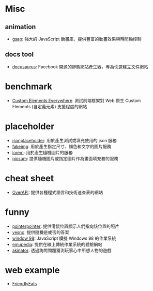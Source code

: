 # Misc

## animation

- [gsap](https://greensock.com/gsap/): 強大的 JavaScript 動畫庫，提供豐富的動畫效果與時間軸控制

## docs tool

- [docusaurus](https://github.com/facebook/docusaurus): Facebook 開源的靜態網站產生器，專為快速建立文件網站

# benchmark

- [Custom Elements Everywhere](https://custom-elements-everywhere.com/): 測試前端框架對 Web 原生 Custom Elements (自定義元素) 支援程度的網站

# placeholder

- [jsonplaceholder](https://jsonplaceholder.typicode.com/): 用於產生測試或填充使用的 json 服務
- [fakeimg](https://fakeimg.pl/): 用於產生指定尺寸、顏色和文字的圖片服務
- [lorem](https://lorem.space/): 用於產生隨機圖片的服務
- [picsum](https://picsum.photos/): 提供隨機圖片或指定圖片作為畫面填充務的服務

# cheat sheet

- [OverAPI](https://overapi.com/): 提供各種程式語言和技術速查表的網站

# funny

- [pointerpointer](https://pointerpointer.com/): 提供滑鼠位置顯示人們指向該位置的照片
- [yesno](https://yesno.wtf/): 提供隨機是或否的答案
- [window 98](https://98.js.org/): JavaScript 模擬 Windows 98 的作業系統
- [emupedia](https://emupedia.net/beta/emuos/): 提供在線上傳統作業系統的體驗網站
- [akinator](https://cn.akinator.com/game): 透過詢問問題猜測玩家心中所想人物的遊戲

# web example

- [FriendlyEats](https://github.com/firebase/friendlyeats-web)
